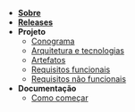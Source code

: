 * [**Sobre**](/ "Documentação do Trellu")
* [**Releases**](/br/releases.md)
* **Projeto**
  * [Conograma](/br/schedule.md)
  * [Arquitetura e tecnologias](/br/architecture.md)
  * [Artefatos](/br/artifacts.md)
  * [Requisitos funcionais](/br/artifacts.md)
  * [Requisitos não funcionais](/br/artifacts.md)
* **Documentação**
  * [Como começar](/br/installation.md)